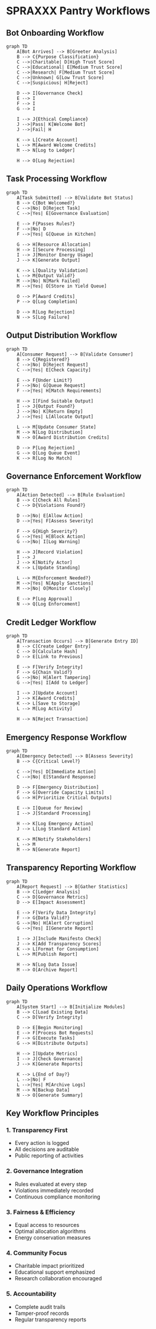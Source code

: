 # SPRAXXX Pantry Workflows

## Bot Onboarding Workflow

```mermaid
graph TD
    A[Bot Arrives] --> B[Greeter Analysis]
    B --> C{Purpose Classification}
    C -->|Charitable| D[High Trust Score]
    C -->|Educational| E[Medium Trust Score]
    C -->|Research| F[Medium Trust Score]
    C -->|Unknown| G[Low Trust Score]
    C -->|Suspicious| H[Reject]
    
    D --> I[Governance Check]
    E --> I
    F --> I
    G --> I
    
    I --> J{Ethical Compliance}
    J -->|Pass| K[Welcome Bot]
    J -->|Fail| H
    
    K --> L[Create Account]
    L --> M[Award Welcome Credits]
    M --> N[Log to Ledger]
    
    H --> O[Log Rejection]
```

## Task Processing Workflow

```mermaid
graph TD
    A[Task Submitted] --> B[Validate Bot Status]
    B --> C{Bot Welcomed?}
    C -->|No| D[Reject Task]
    C -->|Yes| E[Governance Evaluation]
    
    E --> F{Passes Rules?}
    F -->|No| D
    F -->|Yes| G[Queue in Kitchen]
    
    G --> H[Resource Allocation]
    H --> I[Secure Processing]
    I --> J[Monitor Energy Usage]
    J --> K[Generate Output]
    
    K --> L[Quality Validation]
    L --> M{Output Valid?}
    M -->|No| N[Mark Failed]
    M -->|Yes| O[Store in Yield Queue]
    
    O --> P[Award Credits]
    P --> Q[Log Completion]
    
    D --> R[Log Rejection]
    N --> S[Log Failure]
```

## Output Distribution Workflow

```mermaid
graph TD
    A[Consumer Request] --> B[Validate Consumer]
    B --> C{Registered?}
    C -->|No| D[Reject Request]
    C -->|Yes| E[Check Capacity]
    
    E --> F{Under Limit?}
    F -->|No| G[Queue Request]
    F -->|Yes| H[Match Requirements]
    
    H --> I[Find Suitable Output]
    I --> J{Output Found?}
    J -->|No| K[Return Empty]
    J -->|Yes| L[Allocate Output]
    
    L --> M[Update Consumer State]
    M --> N[Log Distribution]
    N --> O[Award Distribution Credits]
    
    D --> P[Log Rejection]
    G --> Q[Log Queue Event]
    K --> R[Log No Match]
```

## Governance Enforcement Workflow

```mermaid
graph TD
    A[Action Detected] --> B[Rule Evaluation]
    B --> C[Check All Rules]
    C --> D{Violations Found?}
    
    D -->|No| E[Allow Action]
    D -->|Yes| F[Assess Severity]
    
    F --> G{High Severity?}
    G -->|Yes| H[Block Action]
    G -->|No| I[Log Warning]
    
    H --> J[Record Violation]
    I --> J
    J --> K[Notify Actor]
    K --> L[Update Standing]
    
    L --> M{Enforcement Needed?}
    M -->|Yes| N[Apply Sanctions]
    M -->|No| O[Monitor Closely]
    
    E --> P[Log Approval]
    N --> Q[Log Enforcement]
```

## Credit Ledger Workflow

```mermaid
graph TD
    A[Transaction Occurs] --> B[Generate Entry ID]
    B --> C[Create Ledger Entry]
    C --> D[Calculate Hash]
    D --> E[Link to Previous]
    
    E --> F[Verify Integrity]
    F --> G{Chain Valid?}
    G -->|No| H[Alert Tampering]
    G -->|Yes| I[Add to Ledger]
    
    I --> J[Update Account]
    J --> K[Award Credits]
    K --> L[Save to Storage]
    L --> M[Log Activity]
    
    H --> N[Reject Transaction]
```

## Emergency Response Workflow

```mermaid
graph TD
    A[Emergency Detected] --> B[Assess Severity]
    B --> C{Critical Level?}
    
    C -->|Yes| D[Immediate Action]
    C -->|No| E[Standard Response]
    
    D --> F[Emergency Distribution]
    F --> G[Override Capacity Limits]
    G --> H[Prioritize Critical Outputs]
    
    E --> I[Queue for Review]
    I --> J[Standard Processing]
    
    H --> K[Log Emergency Action]
    J --> L[Log Standard Action]
    
    K --> M[Notify Stakeholders]
    L --> M
    M --> N[Generate Report]
```

## Transparency Reporting Workflow

```mermaid
graph TD
    A[Report Request] --> B[Gather Statistics]
    B --> C[Ledger Analysis]
    C --> D[Governance Metrics]
    D --> E[Impact Assessment]
    
    E --> F[Verify Data Integrity]
    F --> G{Data Valid?}
    G -->|No| H[Alert Corruption]
    G -->|Yes| I[Generate Report]
    
    I --> J[Include Manifesto Check]
    J --> K[Add Transparency Scores]
    K --> L[Format for Consumption]
    L --> M[Publish Report]
    
    H --> N[Log Data Issue]
    M --> O[Archive Report]
```

## Daily Operations Workflow

```mermaid
graph TD
    A[System Start] --> B[Initialize Modules]
    B --> C[Load Existing Data]
    C --> D[Verify Integrity]
    
    D --> E[Begin Monitoring]
    E --> F[Process Bot Requests]
    F --> G[Execute Tasks]
    G --> H[Distribute Outputs]
    
    H --> I[Update Metrics]
    I --> J[Check Governance]
    J --> K[Generate Reports]
    
    K --> L{End of Day?}
    L -->|No| F
    L -->|Yes| M[Archive Logs]
    M --> N[Backup Data]
    N --> O[Generate Summary]
```

## Key Workflow Principles

### 1. Transparency First
- Every action is logged
- All decisions are auditable
- Public reporting of activities

### 2. Governance Integration
- Rules evaluated at every step
- Violations immediately recorded
- Continuous compliance monitoring

### 3. Fairness & Efficiency
- Equal access to resources
- Optimal allocation algorithms
- Energy conservation measures

### 4. Community Focus
- Charitable impact prioritized
- Educational support emphasized
- Research collaboration encouraged

### 5. Accountability
- Complete audit trails
- Tamper-proof records
- Regular transparency reports